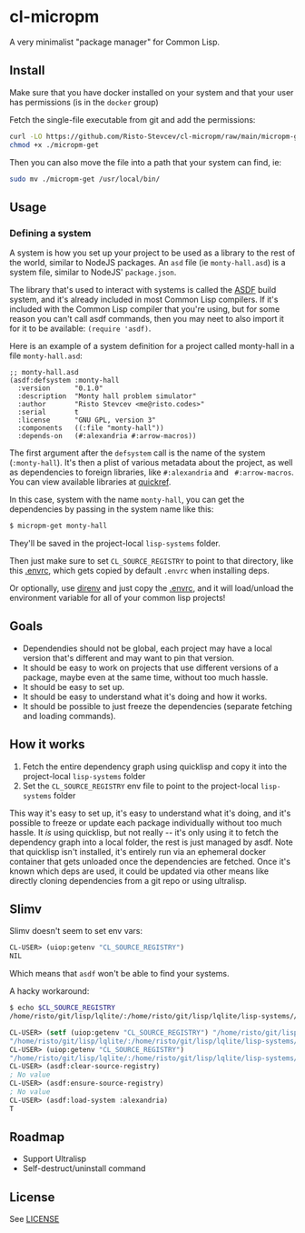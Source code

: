 # cl-micropm

A very minimalist "package manager" for Common Lisp.


## Install

Make sure that you have docker installed on your system and that your user has permissions (is in
the `docker` group)

Fetch the single-file executable from git and add the permissions:

``` sh
curl -LO https://github.com/Risto-Stevcev/cl-micropm/raw/main/micropm-get
chmod +x ./micropm-get
```

Then you can also move the file into a path that your system can find, ie:

``` sh
sudo mv ./micropm-get /usr/local/bin/
```


## Usage


### Defining a system

A system is how you set up your project to be used as a library to the rest of the world, similar to
NodeJS packages. An `asd` file (ie `monty-hall.asd`) is a system file, similar to NodeJS'
`package.json`.

The library that's used to interact with systems is called the
[ASDF](https://common-lisp.net/project/asdf/asdf/)  build system, and it's already included in most
Common Lisp compilers. If it's included with the Common Lisp compiler that you're using, but for
some reason you can't call asdf commands, then you may neet to also import it for it to be
available: `(require 'asdf)`.

Here is an example of a system definition for a project called monty-hall in a file
`monty-hall.asd`:

``` common-lisp
;; monty-hall.asd
(asdf:defsystem :monty-hall
  :version      "0.1.0"
  :description  "Monty hall problem simulator"
  :author       "Risto Stevcev <me@risto.codes>"
  :serial       t
  :license      "GNU GPL, version 3"
  :components   ((:file "monty-hall"))
  :depends-on   (#:alexandria #:arrow-macros))
```

The first argument after the `defsystem` call is the name of the system (`:monty-hall`). It's then a
plist of various metadata about the project, as well as dependencies to foreign libraries, like
`#:alexandria` and ` #:arrow-macros`. You can view available libraries at
[quickref](https://quickref.common-lisp.net/index-per-library.html).

In this case, system with the name `monty-hall`, you can get the dependencies by passing in the
system name like this:

```sh
$ micropm-get monty-hall
```

They'll be saved in the project-local `lisp-systems` folder.

Then just make sure to set `CL_SOURCE_REGISTRY` to point to that directory, like this
[.envrc](./envrc), which gets copied by default `.envrc` when installing deps.

Or optionally, use [direnv](direnv.net/) and just copy the [.envrc](./envrc), and it will
load/unload the environment variable for all of your common lisp projects!



## Goals

- Dependendies should not be global, each project may have a local version that's different and may
  want to pin that version.
- It should be easy to work on projects that use different versions of a package, maybe even at the
  same time, without too much hassle.
- It should be easy to set up.
- It should be easy to understand what it's doing and how it works.
- It should be possible to just freeze the dependencies (separate fetching and loading commands).



## How it works

1. Fetch the entire dependency graph using quicklisp and copy it into the project-local
   `lisp-systems` folder
2. Set the `CL_SOURCE_REGISTRY` env file to point to the project-local `lisp-systems` folder


This way it's easy to set up, it's easy to understand what it's doing, and it's possible to freeze
or update each package individually without too much hassle. It *is* using quicklisp, but not
really -- it's only using it to fetch the dependency graph into a local folder, the rest is just
managed by asdf. Note that quicklisp isn't installed, it's entirely run via an ephemeral docker
container that gets unloaded once the dependencies are fetched. Once it's known which deps are used,
it could be updated via other means like directly cloning dependencies from a git repo or using
ultralisp.


## Slimv

Slimv doesn't seem to set env vars:

```lisp
CL-USER> (uiop:getenv "CL_SOURCE_REGISTRY")
NIL
```

Which means that `asdf` won't be able to find your systems.

A hacky workaround:

```sh
$ echo $CL_SOURCE_REGISTRY
/home/risto/git/lisp/lqlite/:/home/risto/git/lisp/lqlite/lisp-systems//
```

```lisp
CL-USER> (setf (uiop:getenv "CL_SOURCE_REGISTRY") "/home/risto/git/lisp/lqlite/:/home/risto/git/lisp/lqlite/lisp-systems//")
"/home/risto/git/lisp/lqlite/:/home/risto/git/lisp/lqlite/lisp-systems//"
CL-USER> (uiop:getenv "CL_SOURCE_REGISTRY")
"/home/risto/git/lisp/lqlite/:/home/risto/git/lisp/lqlite/lisp-systems//"
CL-USER> (asdf:clear-source-registry)
; No value
CL-USER> (asdf:ensure-source-registry)
; No value
CL-USER> (asdf:load-system :alexandria)
T
```


## Roadmap

- Support Ultralisp
- Self-destruct/uninstall command


## License

See [LICENSE](./LICENSE)
